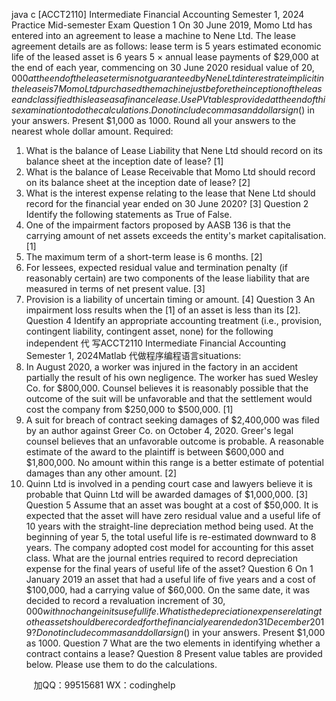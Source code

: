 java c
[ACCT2110] Intermediate Financial Accounting 
Semester 1, 2024 
Practice Mid-semester Exam
Question 1 
On 30 June 2019, Momo Ltd has entered into an agreement to lease a machine to Nene Ltd. The lease agreement details are as follows:
lease term is 5 years
estimated economic life of the leased asset is 6 years
5 × annual lease payments of $29,000 at the end of each year, commencing on 30 June 2020
residual value of $20,000 at the end of the lease term is not guaranteed by Nene Ltd
interest rate implicit in the lease is 7%
Momo Ltd purchased the machine just before the inception of the lease and classified this lease as a finance lease.
Use PV tables provided at the end of this examination to do the calculations.
Do not include commas and dollar sign ($) in your answers. Present $1,000 as 1000. Round all your answers to the nearest whole dollar amount.
Required:
1. What is the balance of Lease Liability that Nene Ltd should record on its balance sheet at the inception date of lease? [1]
2. What is the balance of Lease Receivable that Momo Ltd should record on its balance sheet at the inception date of lease? [2]
3. What is the interest expense relating to the lease that Nene Ltd should record for the financial year ended on 30 June 2020? [3]
Question 2 
Identify the following statements as True of False.
1. One of the impairment factors proposed by AASB 136 is that the carrying amount of net assets exceeds the entity's market capitalisation. [1]
2. The maximum term of a short-term lease is 6 months. [2]
3. For lessees, expected residual value and termination penalty (if reasonably certain) are two components of the lease liability that are measured in terms of net present value. [3]
4. Provision is a liability of uncertain timing or amount. [4]
Question 3 
An impairment loss results when the [1] of an asset is less than its [2].
Question 4 
Identify an appropriate accounting treatment (i.e., provision, contingent liability, contingent asset, none) for the following independent 代 写ACCT2110 Intermediate Financial Accounting Semester 1, 2024Matlab
代做程序编程语言situations:
1. In August 2020, a worker was injured in the factory in an accident partially the result of his own negligence. The worker has sued Wesley Co. for $800,000. Counsel believes it is reasonably possible that the outcome of the suit will be unfavorable and that the settlement would cost the company from $250,000 to $500,000. [1]
2. A suit for breach of contract seeking damages of $2,400,000 was filed by an author against Greer Co. on October 4, 2020. Greer's legal counsel believes that an unfavorable outcome is probable. A reasonable estimate of the award to the plaintiff is between $600,000 and $1,800,000. No amount within this range is a better estimate of potential damages than any other amount. [2]
3. Quinn Ltd is involved in a pending court case and lawyers believe it is probable that Quinn Ltd will be awarded damages of $1,000,000. [3]
Question 5 
Assume that an asset was bought at a cost of $50,000. It is expected that the asset will have zero residual value and a useful life of 10 years with the straight-line depreciation method being used. At the beginning of year 5, the total useful life is re-estimated downward to 8 years. The company adopted cost model for accounting for this asset class. What are the journal entries required to record depreciation expense for the final years of useful life of the asset?
Question 6 
On 1 January 2019 an asset that had a useful life of five years and a cost of $100,000, had a carrying value of $60,000. On the same date, it was decided to record a revaluation increment of $30,000 with no change in its useful life. What is the depreciation expense relating to the asset should be recorded for the financial year ended on 31 December 2019?
Do not include commas and dollar sign ($) in your answers. Present $1,000 as 1000.
Question 7 
What are the two elements in identifying whether a contract contains a lease?
Question 8 
Present value tables are provided below. Please use them to do the calculations.








         
加QQ：99515681  WX：codinghelp
